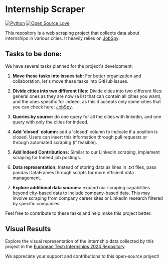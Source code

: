 # Internship Scraper

[![Python](https://img.shields.io/badge/Python-FFD43B?style=for-the-badge&logo=python&logoColor=blue)](https://www.python.org/)
[![Open Source Love](https://badges.frapsoft.com/os/v1/open-source-150x25.png?v=103)](https://github.com/ellerbrock/open-source-badges/)

This repository is a web scraping project that collects data about internships in various cities. It heavily relies on [JobSpy](https://github.com/cullenwatson/JobSpy).


## Tasks to be done:
We have several tasks planned for the project's development:

1. **Move these tasks into issues tab:** For better organization and collaboration, let's move these tasks into GitHub issues.

2. **Divide cities into two different files:** Divide cities into two different files: general ones as they are now (a list that can contain all cities you want), and the ones specific for indeed, as this it accepts only some cities that you can check here: [JobSpy](https://github.com/cullenwatson/JobSpy).

3. **Queries by source:** do one query for all the cities with linkedin, and one query with only the cities for indeed. 

4. **Add 'closed' column:** add a 'closed' column to indicate if a position is closed. Users can insert this information through pull requests or through automated scraping (if feasible).

5. **Add Indeed Contributions:** Similar to our LinkedIn scraping, implement scraping for Indeed job postings.

6. **Data representation:** Instead of storing data as lines in .txt files, pass pandas DataFrames through scripts for more efficient data management.

7. **Explore additional data sources:** expand our scraping capabilities beyond city-based data to include company-based data. This may involve scraping from company career sites or LinkedIn research filtered by specific companies.

Feel free to contribute to these tasks and help make this project better.

## Visual Results
Explore the visual representation of the internship data collected by this project in the [European Tech Internships 2024 Repository](https://github.com/LorenzoLaCorte/european-tech-internships-2024).

We appreciate your support and contributions to this open-source project!
